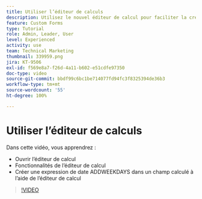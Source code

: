 ```yaml
---
title: Utiliser l’éditeur de calculs
description: Utilisez le nouvel éditeur de calcul pour faciliter la création de champs personnalisés calculés.
feature: Custom Forms
type: Tutorial
role: Admin, Leader, User
level: Experienced
activity: use
team: Technical Marketing
thumbnail: 339959.png
jira: KT-9506
exl-id: f569e8a7-f26d-4a11-b602-e51cdfe97350
doc-type: video
source-git-commit: bbdf99c6bc1be714077fd94fc3f8325394de36b3
workflow-type: tm+mt
source-wordcount: '55'
ht-degree: 100%

---
```


# Utiliser l’éditeur de calculs

Dans cette vidéo, vous apprendrez :

* Ouvrir l’éditeur de calcul
* Fonctionnalités de l’éditeur de calcul
* Créer une expression de date ADDWEEKDAYS dans un champ calculé à l’aide de l’éditeur de calcul

>[!VIDEO](https://video.tv.adobe.com/v/3412696/?quality=12&learn=on&enablevpops=1&captions=fre_fr)
